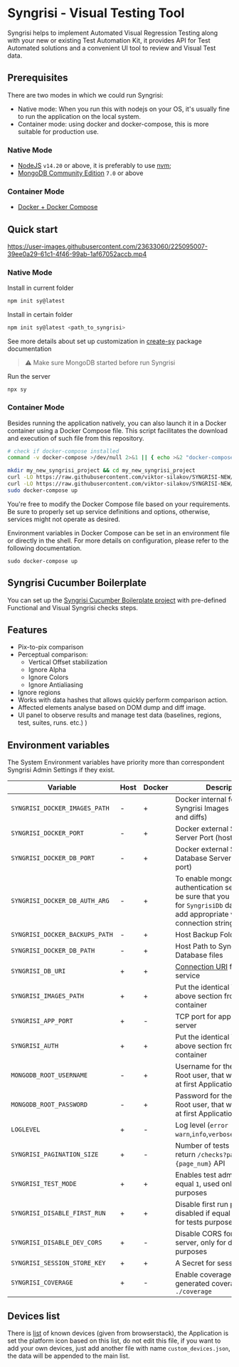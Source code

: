 # Syngrisi - Visual Testing Tool

Syngrisi helps to implement Automated Visual Regression Testing along with your new or existing Test Automation Kit, it
provides API for Test Automated solutions and a convenient UI tool to review and Visual Test data.

## Prerequisites

There are two modes in which we could run Syngrisi:

- Native mode: When you run this with nodejs on your OS, it's usually fine to run the application on the local system.
- Container mode: using docker and docker-compose, this is more suitable for production use.

### Native Mode

* [NodeJS](https://nodejs.org/en/download/) `v14.20` or above, it is preferably to
  use [nvm](https://github.com/nvm-sh/nvm);
* [MongoDB Community Edition](https://docs.mongodb.com/manual/administration/install-community/) `7.0` or above

### Container Mode

* [Docker + Docker Compose](https://docs.docker.com/engine/install/)

## Quick start

https://user-images.githubusercontent.com/23633060/225095007-39ee0a29-61c1-4f46-99ab-1af67052accb.mp4

### Native Mode

Install in current folder

```bash
npm init sy@latest
```

Install in certain folder

```bash
npm init sy@latest <path_to_syngrisi>
```

See more details about set up customization in [create-sy](../create-sy) package documentation

> ⚠️ Make sure MongoDB started before run Syngrisi

Run the server

```shell script
npx sy
```

### Container Mode

Besides running the application natively, you can also launch it in a Docker container using a Docker Compose file. This
script facilitates the download and execution of such file from this repository.

```bash
# check if docker-compose installed
command -v docker-compose >/dev/null 2>&1 || { echo >&2 "docker-compose is required, please install and run it again"; exit 1; }

mkdir my_new_syngrisi_project && cd my_new_syngrisi_project
curl -LO https://raw.githubusercontent.com/viktor-silakov/SYNGRISI-NEW/main/packages/syngrisi/syngrisi-app.dockerfile
curl -LO https://raw.githubusercontent.com/viktor-silakov/SYNGRISI-NEW/main/packages/syngrisi/docker-compose.yml
sudo docker-compose up
```

You're free to modify the Docker Compose file based on your requirements. Be sure to properly set up service definitions
and options, otherwise, services might not operate as desired.

Environment variables in Docker Compose can be set in an environment file or directly in the shell. For more details on
configuration, please refer to the following documentation.

```shell script
sudo docker-compose up
```

## Syngrisi Cucumber Boilerplate

You can set up
the [Syngrisi Cucumber Boilerplate project](https://github.com/viktor-silakov/syngrisi-cucumber-boilerplate) with
pre-defined Functional and Visual Syngrisi checks steps.

## Features

* Pix-to-pix comparison
* Perceptual comparison:
    * Vertical Offset stabilization
    * Ignore Alpha
    * Ignore Colors
    * Ignore Antialiasing
* Ignore regions
* Works with data hashes that allows quickly perform comparison action.
* Affected elements analyse based on DOM dump and diff image.
* UI panel to observe results and manage test data (baselines, regions, test, suites, runs. etc.) )

## Environment variables

The System Environment variables have priority more than correspondent Syngrisi Admin Settings if they exist.

| Variable                       | Host | Docker | Description                                                                                                                                                       | Default Value                              |
|--------------------------------|------|--------|-------------------------------------------------------------------------------------------------------------------------------------------------------------------|--------------------------------------------|
| `SYNGRISI_DOCKER_IMAGES_PATH`  | -    | +      | Docker internal folder for Syngrisi Images (screenshots and diffs)                                                                                                | `./baselines`                              |
| `SYNGRISI_DOCKER_PORT`         | -    | +      | Docker external Syngrisi App Server Port (host port)                                                                                                              | `5000`                                     |
| `SYNGRISI_DOCKER_DB_PORT`      | -    | +      | Docker external Syngrisi Database Server Port (host port)                                                                                                         | `27017`                                    |
| `SYNGRISI_DOCKER_DB_AUTH_ARG`  | -    | +      | To enable mongo database authentication set it to `--auth` be sure that you create user for `SyngrisiDb` database and add appropriate values to connection string | `--noauth`                                 |
| `SYNGRISI_DOCKER_BACKUPS_PATH` | -    | +      | Host Backup Folder path                                                                                                                                           | ./backups/                                 |
| `SYNGRISI_DOCKER_DB_PATH`      | -    | +      | Host Path to Syngrisi Database files                                                                                                                              | `./data/db_data`                           |
| `SYNGRISI_DB_URI`              | +    | +      | [Connection URI](https://www.mongodb.com/docs/manual/reference/connection-string/) for Mongo DB service                                                           | ```mongodb://localhost:27017/SyngrisiDb``` |
| `SYNGRISI_IMAGES_PATH`         | +    | +      | Put the identical Variable from above section from host to container                                                                                              | `./baselines/`                             |
| `SYNGRISI_APP_PORT`            | +    | -      | TCP port for application server                                                                                                                                   | `3000`                                     |
| `SYNGRISI_AUTH`                | +    | +      | Put the identical Variable from above section from host to container                                                                                              | `1`                                        |
| `MONGODB_ROOT_USERNAME`        | -    | +      | Username for the Database Root user, that will be created at first Applications start                                                                             | -                                          |
| `MONGODB_ROOT_PASSWORD`        | -    | +      | Password for the Database Root user, that will be created at first Applications start                                                                             | -                                          |
| `LOGLEVEL`                     | +    | -      | Log level (`error` `warn`,`info`,`verbose`,`debug`,`silly`)                                                                                                       | `debug`                                    |
| `SYNGRISI_PAGINATION_SIZE`     | +    | -      | Number of tests items on that return `/checks?page={page_num}` API                                                                                                | `50`                                       |
| `SYNGRISI_TEST_MODE`           | +    | +      | Enables test admin user if equal `1`, used only for tests purposes                                                                                                | `0`                                        |
| `SYNGRISI_DISABLE_FIRST_RUN`   | +    | +      | Disable first run procedure, disabled if equal `1`, used only for tests purposes                                                                                  | `0`                                        |
| `SYNGRISI_DISABLE_DEV_CORS`    | +    | -      | Disable CORS for vite dev server, only for dev and test purposes                                                                                                  | `-`                                        |
| `SYNGRISI_SESSION_STORE_KEY`   | +    | +      | A Secret for session storage                                                                                                                                      | random generated                           |
| `SYNGRISI_COVERAGE`            | +    | -      | Enable coverage, if `true` generated coverage data to `./coverage`                                                                                                | -                                          |

## Devices list

There is [list](./static/data/custom_devices.json) of known devices (given from browserstack), the Application is set
the platform
icon based on this list, do not edit this file, if you want to add your own devices, just add another file with
name `custom_devices.json`, the data will be appended to the main list.
